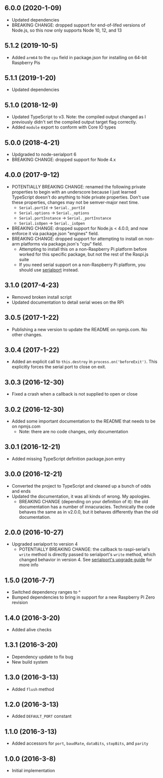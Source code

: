 ## 6.0.0 (2020-1-09)

- Updated dependencies
- BREAKING CHANGE: dropped support for end-of-lifed versions of Node.js, so this now only supports Node 10, 12, and 13

## 5.1.2 (2019-10-5)

- Added `arm64` to the `cpu` field in package.json for installing on 64-bit Raspberry Pis

## 5.1.1 (2019-1-20)

- Updated dependencies

## 5.1.0 (2018-12-9)

- Updated TypeScript to v3. Note: the compiled output changed as I previously didn't set the compiled output target flag correctly.
- Added `module` export to conform with Core IO types

## 5.0.0 (2018-4-21)

- Updgraded to node-serialport 6
- BREAKING CHANGE: dropped support for Node 4.x

## 4.0.0 (2017-9-12)

- POTENTIALLY BREAKING CHANGE: renamed the following private properties to begin with an underscore because I just learned TypeScript doesn't do anything to hide private properties. Don't use these properties, changes may not be semver-major next time.
    - `Serial.portId` -> `Serial._portId`
    - `Serial.options` -> `Serial._options`
    - `Serial.portInstance` -> `Serial._portInstance`
    - `Serial.isOpen` -> `Serial._isOpen`
- BREAKING CHANGE: dropped support for Node.js < 4.0.0, and now enforce it via package.json "engines" field.
- BREAKING CHANGE: dropped support for attempting to install on non-arm platforms via package.json's "cpu" field.
    - Attempting to install this on a non-Raspberry Pi platform before worked for this specific package, but not the rest of the Raspi.js suite
    - If you need serial support on a non-Raspberry Pi platform, you should use [serialport](https://github.com/EmergingTechnologyAdvisors/node-serialport) instead.

## 3.1.0 (2017-4-23)

- Removed broken install script
- Updated documentation to detail serial woes on the RPi

## 3.0.5 (2017-1-22)

- Publishing a new version to update the README on npmjs.com. No other changes.

## 3.0.4 (2017-1-22)

- Added an explicit call to `this.destroy` in `process.on('beforeExit')`. This explicitly forces the serial port to close on exit.

## 3.0.3 (2016-12-30)

- Fixed a crash when a callback is not supplied to open or close

## 3.0.2 (2016-12-30)

- Added some important documentation to the README that needs to be on npmjs.com
  - Note: there are no code changes, only documentation

## 3.0.1 (2016-12-21)

- Added missing TypeScript definition package.json entry

## 3.0.0 (2016-12-21)

- Converted the project to TypeScript and cleaned up a bunch of odds and ends
- Updated the documentation, it was all kinds of wrong. My apologies.
  - BREAKING CHANGE (depending on your definition of it): the old documentation has a number of innacuracies. Technically the code behaves the same as in v2.0.0, but it behaves differently than the old documentation.

## 2.0.0 (2016-10-27)

- Upgraded serialport to version 4
    - POTENTIALLY BREAKING CHANGE: the callback to raspi-serial's `write` method is directly passed to serialport's `write` method, which changed behavior in version 4. See [serialport's upgrade guide](https://github.com/EmergingTechnologyAdvisors/node-serialport/blob/master/UPGRADE_GUIDE.md) for more info

## 1.5.0 (2016-7-7)

- Switched dependency ranges to ^
- Bumped dependencies to bring in support for a new Raspberry Pi Zero revision

## 1.4.0 (2016-3-20)

- Added alive checks

## 1.3.1 (2016-3-20)

- Dependency update to fix bug
- New build system

## 1.3.0 (2016-3-13)

- Added `flush` method

## 1.2.0 (2016-3-13)

- Added `DEFAULT_PORT` constant

## 1.1.0 (2016-3-13)

- Added accessors for `port`, `baudRate`, `dataBits`, `stopBits`, and `parity`

## 1.0.0 (2016-3-8)

- Initial implementation
